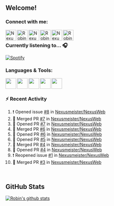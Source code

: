 
<!-- Allgemeine Notizen
	Die Icons sind unter diesen beiden Links zu finden:
	GitHub Repo: https://github.com/simple-icons/simple-icons
		> raw.githubusercontent ist erreichbar über Kontextmenü auf Bild und "Bild in neuem Tab öffnen"
	Simple Icons: https://cdn.jsdelivr.net/npm/simple-icons@3/icons/
 -->


## Welcome!

### Connect with me:
[<img align="left" alt="Nexusmeister | Twitter" width="35px" src="https://cdn.jsdelivr.net/npm/simple-icons@v3/icons/twitter.svg" />][twitter]
[<img align="left" alt="Robin Kaltenbach | Xing" width="35px" src="https://cdn.jsdelivr.net/npm/simple-icons@3.13.0/icons/xing.svg" />][xing]
[<img align="left" alt="Nexusmeister | Twitch" width="35px" src="https://simpleicons.org/icons/twitch.svg" />][twitch]
[<img align="left" alt="Robin Kaltenbach | Stack Overflow" width="35px" src="https://cdn.jsdelivr.net/npm/simple-icons@3.13.0/icons/stackoverflow.svg" />][stackOverflow]
[<img align="left" alt="Nexusmeister | Steam" width="35px" src="https://cdn.jsdelivr.net/npm/simple-icons@3.13.0/icons/steam.svg" />][steam]
[<img align="left" alt="Robin Kaltenbach | LinkedIn" width="35px" src="https://cdn.jsdelivr.net/npm/simple-icons@3.13.0/icons/linkedin.svg" />][linkedIn]


<br />

### Currently listening to... 🎧

[![Spotify](https://spotify-now-playing.nexusmeister.vercel.app/api/spotify)](https://open.spotify.com/user/xkaltix?si=h_gYbj2sTlamJW9soY9fnQ)

### Languages & Tools:

<img width="35px" align="left" src="https://raw.githubusercontent.com/simple-icons/simple-icons/develop/icons/dot-net.svg" />
<img width="35px" align="left" src="https://raw.githubusercontent.com/simple-icons/simple-icons/develop/icons/csharp.svg" />
<img width="35px" align="left" src="https://raw.githubusercontent.com/simple-icons/simple-icons/develop/icons/visualstudio.svg" />
<img width="35px" align="left" src="https://raw.githubusercontent.com/simple-icons/simple-icons/develop/icons/microsoftsqlserver.svg" />
<img width="35px" align="left" src="https://github.com/simple-icons/simple-icons/blob/develop/icons/xamarin.svg" />

<br/>
<br/>

### :zap: Recent Activity
<!--START_SECTION:activity-->
1. ❗️ Opened issue [#8](https://github.com/Nexusmeister/NexusWeb/issues/8) in [Nexusmeister/NexusWeb](https://github.com/Nexusmeister/NexusWeb)
2. 🎉 Merged PR [#7](https://github.com/Nexusmeister/NexusWeb/pull/7) in [Nexusmeister/NexusWeb](https://github.com/Nexusmeister/NexusWeb)
3. 💪 Opened PR [#7](https://github.com/Nexusmeister/NexusWeb/pull/7) in [Nexusmeister/NexusWeb](https://github.com/Nexusmeister/NexusWeb)
4. 🎉 Merged PR [#6](https://github.com/Nexusmeister/NexusWeb/pull/6) in [Nexusmeister/NexusWeb](https://github.com/Nexusmeister/NexusWeb)
5. 💪 Opened PR [#6](https://github.com/Nexusmeister/NexusWeb/pull/6) in [Nexusmeister/NexusWeb](https://github.com/Nexusmeister/NexusWeb)
6. 💪 Opened PR [#5](https://github.com/Nexusmeister/NexusWeb/pull/5) in [Nexusmeister/NexusWeb](https://github.com/Nexusmeister/NexusWeb)
7. 🎉 Merged PR [#4](https://github.com/Nexusmeister/NexusWeb/pull/4) in [Nexusmeister/NexusWeb](https://github.com/Nexusmeister/NexusWeb)
8. 💪 Opened PR [#4](https://github.com/Nexusmeister/NexusWeb/pull/4) in [Nexusmeister/NexusWeb](https://github.com/Nexusmeister/NexusWeb)
9. ❗️ Reopened issue [#1](https://github.com/Nexusmeister/NexusWeb/issues/1) in [Nexusmeister/NexusWeb](https://github.com/Nexusmeister/NexusWeb)
10. 🎉 Merged PR [#3](https://github.com/Nexusmeister/NexusWeb/pull/3) in [Nexusmeister/NexusWeb](https://github.com/Nexusmeister/NexusWeb)
<!--END_SECTION:activity-->
 
 <br/>

## GitHub Stats
[![Robin's github stats](https://github-readme-stats.vercel.app/api?username=nexusmeister&count_private=true&show_icons=true&theme=dark)](https://github.com/anuraghazra/github-readme-stats)

[twitter]: https://twitter.com/nexxusmeister
[xing]: https://www.xing.com/profile/Robin_Kaltenbach3
[twitch]: https://www.twitch.tv/nexusmeister
[stackOverflow]: https://stackoverflow.com/users/10840553/robin-kaltenbach
[steam]: https://steamcommunity.com/id/nexusmeister
[linkedIn]: https://www.linkedin.com/in/robin-kaltenbach-607445227/